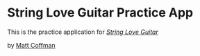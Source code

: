 # String Love Guitar Practice App

This is the practice application for
[*String Love Guitar*](http://stringloveguitar.com)

by [Matt Coffman](http://stringloveguitar.com)
